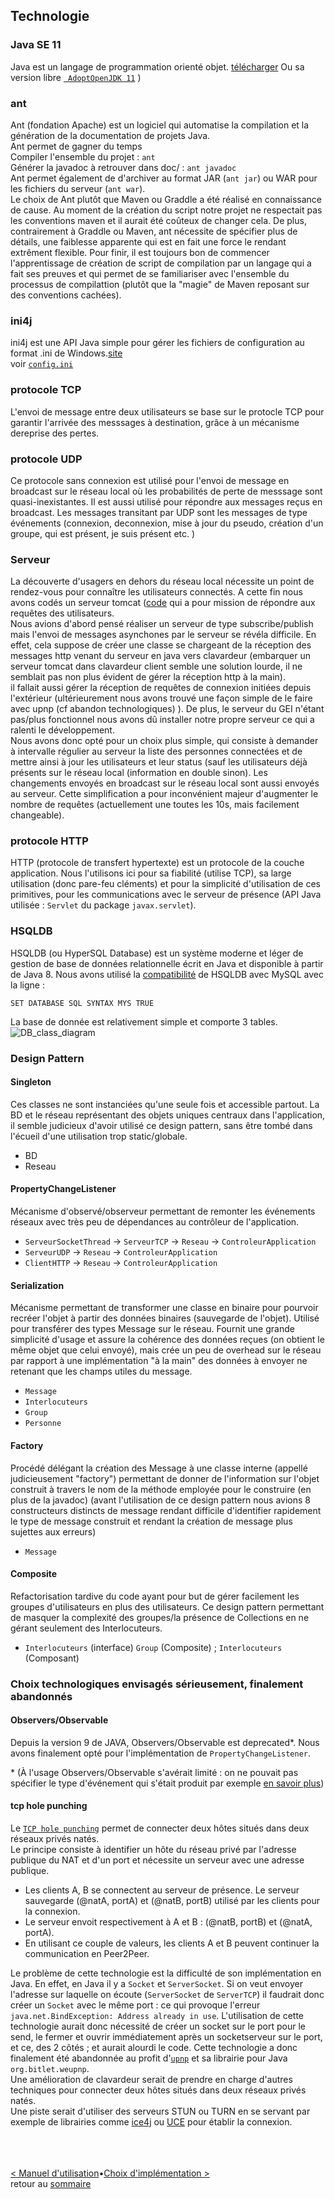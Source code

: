 ## Technologie 

### Java SE 11
Java est un langage de programmation orienté objet.
[télécharger](https://www.oracle.com/technetwork/java/javase/downloads/jdk11-downloads-5066655.html "oracle.com/downloads")
Ou sa version libre [` AdoptOpenJDK 11`](https://adoptopenjdk.net/installation.html?variant=openjdk11&jvmVariant=hotspot# "adoptopenjk")  ) 

### ant
Ant (fondation Apache) est un logiciel qui automatise la compilation et la génération de la documentation de projets Java.<br>
Ant permet de gagner du temps<br>
Compiler l'ensemble du projet :
```ant```<br>
Générer la javadoc à retrouver dans doc/ : 
```ant javadoc```<br>
Ant permet également de d'archiver au format JAR (```ant jar```) ou WAR pour les fichiers du serveur (```ant war```).<br>
Le choix de Ant plutôt que Maven ou Graddle a été réalisé en connaissance de cause. Au moment de la création du script notre projet ne respectait pas les conventions maven et il aurait été coûteux de changer cela. De plus, contrairement à Graddle ou Maven, ant nécessite de spécifier plus de détails, une faiblesse apparente qui est en fait une force le rendant extrêment flexible. Pour finir, il est toujours bon de commencer l'apprentissage de création de script de compilation par un langage qui a fait ses preuves et qui permet de se familiariser avec l'ensemble du processus de compilattion (plutôt que la "magie" de Maven reposant sur des conventions cachées). 

### ini4j
ini4j est une API Java simple pour gérer les fichiers de configuration au format .ini de Windows.[site](http://ini4j.sourceforge.net/index.html)<br>
voir [`config.ini`](config.ini)

### protocole TCP
L'envoi de message entre deux utilisateurs se base sur le protocle TCP pour garantir l'arrivée des messsages à destination, grâce à  un mécanisme dereprise des pertes.

### protocole UDP
Ce protocole sans connexion est utilisé pour l'envoi de message en broadcast sur le réseau local où les probabilités de perte de messsage sont quasi-inexistantes. Il est aussi utilisé pour répondre aux messages reçus en broadcast. Les messages transitant par UDP sont les messages de type événements (connexion, deconnexion, mise à jour du pseudo, création d'un groupe, qui est présent, je suis présent etc. )

### Serveur
La découverte d'usagers en dehors du réseau local nécessite un point de rendez-vous pour connaître les utilisateurs connectés. A cette fin nous avons codés un serveur tomcat ([code](https://github.com/usernamedjpris/clavardage/tree/master/servlet) qui a pour mission de répondre aux requêtes des utilisateurs.
<br> Nous avions d'abord pensé réaliser un serveur de type subscribe/publish mais l'envoi de messages asynchones par le serveur se révéla difficile. En effet, cela suppose de créer une classe se chargeant de la réception des messages http venant du serveur en java vers clavardeur (embarquer un serveur tomcat dans clavardeur client semble une solution lourde, il ne semblait pas non plus évident de gérer la réception http à la main). <br>
il fallait aussi gérer la réception de requêtes de connexion initiées depuis l'extérieur (ultérieurement nous avons trouvé une façon simple de le faire avec upnp (cf abandon technologiques) ). De plus, le serveur du GEI n'étant pas/plus fonctionnel nous avons dû installer notre propre serveur ce qui a ralenti le développement.
<br> Nous avons donc opté pour un choix plus simple, qui consiste à demander à intervalle régulier au serveur la liste des personnes connectées et de mettre ainsi à jour les utilisateurs et leur status (sauf les utilisateurs déjà présents sur le réseau local (information en double sinon). Les changements envoyés en broadcast sur le réseau local sont aussi envoyés au serveur.
 Cette simplification a pour inconvénient majeur d'augmenter le nombre de requêtes (actuellement une toutes les 10s, mais facilement changeable).

### protocole HTTP
HTTP (protocole de transfert hypertexte) est un protocole de la couche application. 
Nous l'utilisons ici pour sa fiabilité (utilise TCP), sa large utilisation (donc pare-feu cléments) et pour la simplicité d'utilisation de ces primitives, pour les communications avec le serveur de présence (API Java utilisée : `Servlet` du package `javax.servlet`).

### HSQLDB 
HSQLDB (ou HyperSQL Database) est un système moderne et léger de gestion de base de données relationnelle écrit en Java et disponible à partir de Java 8. Nous avons utilisé la [compatibilité](http://hsqldb.org/doc/guide/compatibility-chapt.html) de HSQLDB avec MySQL avec la ligne : 
```
SET DATABASE SQL SYNTAX MYS TRUE
```
La base de donnée est relativement simple et comporte 3 tables.
![DB_class_diagram](conception/DB_class_diagram.png)

### Design Pattern 
#### Singleton
Ces classes ne sont instanciées qu'une seule fois et accessible partout. La BD et le réseau représentant des objets uniques centraux dans l'application, il semble judicieux d'avoir utilisé ce design pattern, sans être tombé dans l'écueil d'une utilisation trop static/globale. 
- BD
- Reseau

#### PropertyChangeListener
Mécanisme d'observé/observeur permettant de remonter les événements réseaux avec très peu de dépendances au contrôleur de l'application.
- `ServeurSocketThread` → `ServeurTCP` → `Reseau` → `ControleurApplication`
- `ServeurUDP` → `Reseau` → `ControleurApplication`
- `ClientHTTP` → `Reseau` → `ControleurApplication`

#### Serialization 
Mécanisme permettant de transformer une classe en binaire pour pourvoir recréer l'objet à partir des données binaires (sauvegarde de l'objet). Utilisé pour transférer des types Message sur le réseau. Fournit une grande simplicité d'usage et assure la cohérence des données reçues (on obtient le même objet que celui envoyé), mais crée un peu de overhead sur le réseau par rapport à une implémentation "à la main" des données à envoyer ne retenant que les champs utiles du message.
- `Message`
- `Interlocuteurs`
- `Group`
- `Personne`

#### Factory
Procédé délégant la création des Message à une classe interne (appellé judicieusement "factory") permettant de donner de l'information sur l'objet construit à travers le nom de la méthode employée pour le construire (en plus de la javadoc) (avant l'utilisation de ce design pattern nous avions 8 constructeurs distincts de message rendant difficile d'identifier rapidement le type de message construit et rendant la création de message plus sujettes aux erreurs)
- `Message`

#### Composite
Refactorisation tardive du code ayant pour but de gérer facilement les groupes d'utilisateurs en plus des utilisateurs. Ce design pattern permettant de masquer la complexité des groupes/la présence de Collections en ne gérant seulement des Interlocuteurs.
- `Interlocuteurs` (interface) `Group` (Composite) ; `Interlocuteurs` (Composant)

### Choix technologiques envisagés sérieusement, finalement abandonnés
#### Observers/Observable
Depuis la version 9 de JAVA, Observers/Observable est deprecated\*. Nous avons finalement opté pour l'implémentation de `PropertyChangeListener`.

\* (À l'usage Observers/Observable s'avérait limité : on ne pouvait pas spécifier le type d'événement qui s'était produit par exemple [en savoir plus](https://bugs.openjdk.java.net/browse/JDK-8154801))

#### tcp hole punching
Le [`TCP hole punching`](https://en.wikipedia.org/wiki/TCP_hole_punching) permet de connecter deux hôtes situés dans deux réseaux privés natés. <br>
Le principe consiste à identifier un hôte du réseau privé par l'adresse publique du NAT et d'un port et nécessite un serveur avec une adresse publique.
- Les clients A, B se connectent au serveur de présence. Le serveur sauvegarde (@natA, portA) et (@natB, portB) utilisé par les clients pour la connexion.
- Le serveur envoit respectivement à A et B : (@natB, portB) et (@natA, portA).
- En utilisant ce couple de valeurs, les clients A et B peuvent continuer la communication en Peer2Peer.

Le problème de cette technologie est la difficulté de son implémentation en Java. En effet, en Java il y a `Socket` et `ServerSocket`. Si on veut envoyer l'adresse sur laquelle on écoute (`ServerSocket` de `ServerTCP`) il faudrait donc créer un `Socket` avec le même port : ce qui provoque l'erreur `java.net.BindException: Address already in use`.
L'utilisation de cette technologie aurait donc nécessité de créer un socket sur le port pour le send, le fermer et ouvrir immédiatement après un socketserveur sur le port, et ce, des 2 côtés ; et aurait alourdi le code. 
Cette technologie a donc finalement été abandonnée au profit d'[`upnp`](https://en.wikipedia.org/wiki/Universal_Plug_and_Play) et sa librairie pour Java `org.bitlet.weupnp`.
<br> Une amélioration de clavardeur serait de prendre en charge d'autres techniques pour connecter deux hôtes situés dans deux réseaux privés natés.
<br> Une piste serait d'utiliser des serveurs STUN ou TURN en se servant par exemple de librairies comme [ice4j]("https://github.com/jitsi/ice4j") ou [UCE](https://github.com/htwg/UCE) pour établir la connexion.



<br><br><br>
[< Manuel d'utilisation](manuel.md)•[Choix d'implémentation >](choix.md)<br>
retour au [sommaire](README.md)<br>



